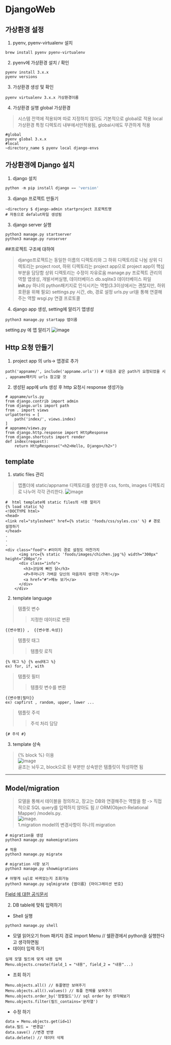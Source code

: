 # DjangoWeb
## 가상환경 설정
1. pyenv, pyenv-virtualenv 설치
```
brew install pyenv pyenv-virtualenv
```
2. pyenv에 가상환경 설치 / 확인
```
pyenv install 3.x.x 
pyenv versions
```
3. 가상환경 생성 및 확인
```
pyenv virtualenv 3.x.x 가상환경이름
```
4. 가상환경 실행
global 가상환경
>시스템 전역에 적용되며 따로 지정하지 않아도 기본적으로 global로 적용
local 가상환경
>특정 디렉토리 내부에서만적용됨, global시에도 무관하게 적용
```
#global
pyenv global 3.x.x
#local
~directory_name $ pyenv local django-envs 
```

## 가상환경에 Django 설치
1. django 설치
```python
python -m pip install django == 'version'
```
3. django 프로젝트 만들기
```
~directory $ django-admin startproject 프로젝트명
# 자동으로 defalut파일 생성됨
```
3. django server 실행
```
python3 manage.py startserver
python3 manage.py runserver
```
##프로젝트 구조에 대하여
>django프로젝트는 동일한 이름의 디렉토리와 그 하위 디렉토리로 나뉨
>상위 디렉토리는 project root, 하위 디렉토리는 project app으로 project app이 핵심부분을 담당함
>상위 디렉토리는 수정이 자유로움
>manage.py 프로젝트 관리의 역할 앱생성, 개발서버실행, 데이터베이스
>db.sqlite3 데이터베이스 파일
>__init__.py 하나의 python패키지로 인식시키는 역할(3.3이상에서는 괜찮지만, 하위호환을 위해 필요)
>settings.py 시간, db, 경로 설정
>urls.py url을 통해 연결해주는 역할 
>wsgi.py 연결 프로토콜

4. django app 생성, setting에 알리기
앱생성
```
python3 manage.py startapp 앱이름
```
setting.py 에 앱 알리기
![image](https://user-images.githubusercontent.com/37652653/136658204-9a97f54a-506d-4710-ba24-d5a9d649b6cd.png)


## Http 요청 만들기

1. project app 의 urls-> 앱경로 추가
```
path('appname/', include('appname.urls')) # 다음과 같은 path가 요청되었을 시 , appname패키지 urls 참고할 것 
```
2. 생성된 app에 urls 생성 후 http 요청시 response 생성가능
```
# appname/urls.py 
from django.contrib import admin
from django.urls import path
from . import views
urlpatterns = [
    path('index/', views.index)
]
# appname/views.py
from django.http.response import HttpResponse
from django.shortcuts import render
def index(request):
    return HttpResponse("<h2>Hello, Django</h2>")
```

## template

1. static files 관리
> 앱폴더에 static/appname 디렉토리를 생성한후 css, fonts, images 디렉토리로 나누어 각각 관리한다.
> ![image](https://user-images.githubusercontent.com/37652653/136682506-acfd5853-a5dd-4946-95ab-5bb496f2e46d.png)
```
#  html template에 static files의 사용 알리기
{% load static %}
<!DOCTYPE html>
<head>
<link rel="stylesheet" href={% static 'foods/css/syles.css' %} # 경로 설정하기
</head>
.
.
.
<div class="food"> #이미지 경로 설정도 마찬가지
      <img src={% static 'foods/images/chichen.jpg'%} width="300px" height="200px"/>
      <div class="info">
        <h3>코딩에 빠진 닭</h3>
        <P>주머니가 가벼운 당신의 마음까지 생각한 가격!</p>
        <a href="#">메뉴 보기</a>
      </div>
    </div>
```
2. template language
> 템플릿 변수
> > 지정한 데이터로 변환
```
{{변수명}} ,  {{변수명.속성}}
```
> 템플릿 태그
> > 템플릿 로직
```
{% 태그 %} {% end태그 %}
ex) for, if, with
```
> 탬플릿 필터
> > 템플릿 변수를 변환
```
{{변수명|필터}}
ex) capfirst , random, upper, lower ...
```
> 탬플릿 주석
> > 주석 처리 담당
```
{# 주석 #}
```
3. template 상속
>{% block %} 이용    
>![image](https://user-images.githubusercontent.com/37652653/136685426-78798b47-ca36-46dd-b562-6f0f55c3bbdc.png)    
>골조는 놔두고, block으로 된 부분만 상속받은 템플릿이 작성하면 됨
***

## Model/migration
>모델을 통해서 테이블을 정의하고, 장고는 DB와 연결해주는 역할을 함 -> 직접적으로 SQL query를 입력하지 않아도 됨 // ORM(Object-Relational Mapper)
>/models.py.  
>![image](https://user-images.githubusercontent.com/37652653/136698888-d7ba0dd2-e636-4dd4-a187-cc634adf99ad.png).  
1.migration
model의 변경사항이 하나의 migration
```
# migration을 생성
python3 manage.py makemigrations

# 적용
python3 manage.py migrate

# migration 사항 보기
python3 manage.py showmigrations

# 어떻게 sql로 바뀌었는지 조회가능
python3 manage.py sqlmigrate {앱이름} {마이그레이션 번호}
``` 
[Field 에 대한 공식문서](https://docs.djangoproject.com/en/3.1/ref/models/fields/#django.db.models.Field.default)

2. DB table에 맞춰 입력하기
* Shell 실행
```
python3 manage.py shell
``` 
* 모델 읽어오기
from 패키지 경로 import Menu // 쉘환경에서 python을 실행한다고 생각하면됨
* 데이터 입력 하기
```
실제 모델 필드에 맞게 내용 입력
Menu.objects.create(field_1 = "내용", field_2 = "내용"...)
```
* 조회 하기
```
Menu.objects.all() // 튜플명만 보여주기
Menu.objects.all().values() // 튜플 전체를 보여주기
Menu.objects.order_by('정렬필드')// sql order by 생각해보기
Menu.objects.filter(필드_contains='문자열')
```

* 수정 하기
```
data = Menu.objects.get(id=1)
data.필드 = '변경값'
data.save() //변경 반영
data.delete() // 데이터 삭제
```
